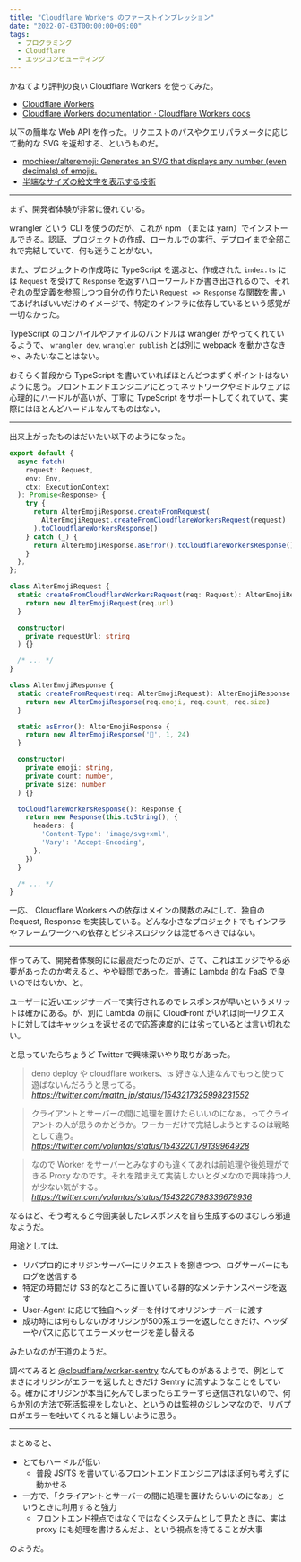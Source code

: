 ```yaml
---
title: "Cloudflare Workers のファーストインプレッション"
date: "2022-07-03T00:00:00+09:00"
tags:
  - プログラミング
  - Cloudflare
  - エッジコンピューティング
---
```


かねてより評判の良い Cloudflare Workers を使ってみた。

- [Cloudflare Workers](https://workers.cloudflare.com/)
- [Cloudflare Workers documentation · Cloudflare Workers docs](https://developers.cloudflare.com/workers/)

以下の簡単な Web API を作った。リクエストのパスやクエリパラメータに応じて動的な SVG を返却する、というものだ。

- [mochieer/alteremoji: Generates an SVG that displays any number (even decimals) of emojis.](https://github.com/mochieer/alteremoji)
- [半端なサイズの絵文字を表示する技術](https://zenn.dev/mochieer/articles/4e1eef9de8c64e)

***

まず、開発者体験が非常に優れている。

wrangler という CLI を使うのだが、これが npm （または yarn）でインストールできる。認証、プロジェクトの作成、ローカルでの実行、デプロイまで全部これで完結していて、何も迷うことがない。

また、プロジェクトの作成時に TypeScript を選ぶと、作成された `index.ts` には `Request` を受けて `Response` を返すハローワールドが書き出されるので、それぞれの型定義を参照しつつ自分の作りたい `Request => Response` な関数を書いてあげればいいだけのイメージで、特定のインフラに依存しているという感覚が一切なかった。

TypeScript のコンパイルやファイルのバンドルは wrangler がやってくれているようで、 `wrangler dev`, `wrangler publish` とは別に webpack を動かさなきゃ、みたいなことはない。

おそらく普段から TypeScript を書いていればほとんどつまずくポイントはないように思う。フロントエンドエンジニアにとってネットワークやミドルウェアは心理的にハードルが高いが、丁寧に TypeScript をサポートしてくれていて、実際にはほとんどハードルなんてものはない。

***

出来上がったものはだいたい以下のようになった。

```ts
export default {
  async fetch(
    request: Request,
    env: Env,
    ctx: ExecutionContext
  ): Promise<Response> {
    try {
      return AlterEmojiResponse.createFromRequest(
        AlterEmojiRequest.createFromCloudflareWorkersRequest(request)
      ).toCloudflareWorkersResponse()
    } catch (_) {
      return AlterEmojiResponse.asError().toCloudflareWorkersResponse()
    }
  },
};

class AlterEmojiRequest {
  static createFromCloudflareWorkersRequest(req: Request): AlterEmojiRequest {
    return new AlterEmojiRequest(req.url)
  }

  constructor(
    private requestUrl: string
  ) {}

  /* ... */
}

class AlterEmojiResponse {
  static createFromRequest(req: AlterEmojiRequest): AlterEmojiResponse {
    return new AlterEmojiResponse(req.emoji, req.count, req.size)
  }

  static asError(): AlterEmojiResponse {
    return new AlterEmojiResponse('🤮', 1, 24)
  }

  constructor(
    private emoji: string,
    private count: number,
    private size: number
  ) {}

  toCloudflareWorkersResponse(): Response {
    return new Response(this.toString(), {
      headers: {
        'Content-Type': 'image/svg+xml',
        'Vary': 'Accept-Encoding',
      },
    })
  }

  /* ... */
}
```

一応、 Cloudflare Workers への依存はメインの関数のみにして、独自の Request, Response を実装している。どんな小さなプロジェクトでもインフラやフレームワークへの依存とビジネスロジックは混ぜるべきではない。

***

作ってみて、開発者体験的には最高だったのだが、さて、これはエッジでやる必要があったのか考えると、やや疑問であった。普通に Lambda 的な FaaS で良いのではないか、と。

ユーザーに近いエッジサーバーで実行されるのでレスポンスが早いというメリットは確かにある。が、別に Lambda の前に CloudFront がいれば同一リクエストに対してはキャッシュを返せるので応答速度的には劣っているとは言い切れない。

と思っていたらちょうど Twitter で興味深いやり取りがあった。

> deno deploy や cloudflare workers、ts 好きな人達なんでもっと使って遊ばないんだろうと思ってる。
> <cite>https://twitter.com/mattn_jp/status/1543217325998231552</cite>

> クライアントとサーバーの間に処理を置けたらいいのになぁ。ってクライアントの人が思うのかどうか。ワーカーだけで完結しようとするのは戦略として違う。
> <cite>https://twitter.com/voluntas/status/1543220179139964928</cite>

> なので Worker をサーバーとみなすのも違くてあれは前処理や後処理ができる Proxy なのです。それを踏まえて実装しないとダメなので興味持つ人が少ない気がする。
> <cite>https://twitter.com/voluntas/status/1543220798336679936</cite>

なるほど、そう考えると今回実装したレスポンスを自ら生成するのはむしろ邪道なようだ。

用途としては、

- リバプロ的にオリジンサーバーにリクエストを捌きつつ、ログサーバーにもログを送信する
- 特定の時間だけ S3 的なところに置いている静的なメンテナンスページを返す
- User-Agent に応じて独自ヘッダーを付けてオリジンサーバーに渡す
- 成功時には何もしないがオリジンが500系エラーを返したときだけ、ヘッダーやパスに応じてエラーメッセージを差し替える

みたいなのが王道のようだ。

調べてみると [@cloudflare/worker-sentry](https://github.com/cloudflare/worker-sentry#example) なんてものがあるようで、例としてまさにオリジンがエラーを返したときだけ Sentry に流すようなことをしている。確かにオリジンが本当に死んでしまったらエラーすら送信されないので、何らか別の方法で死活監視をしないと、というのは監視のジレンマなので、リバプロがエラーを吐いてくれると嬉しいように思う。

***

まとめると、

- とてもハードルが低い
  - 普段 JS/TS を書いているフロントエンドエンジニアはほぼ何も考えずに動かせる
- 一方で、「クライアントとサーバーの間に処理を置けたらいいのになぁ」というときに利用すると強力
  - フロントエンド視点ではなくではなくシステムとして見たときに、実は proxy にも処理を書けるんだよ、という視点を持てることが大事

のようだ。
